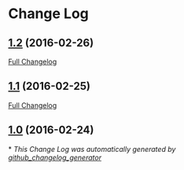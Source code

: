 # Change Log

## [1.2](https://github.com/wangsha/docker-grafana/tree/1.2) (2016-02-26)
[Full Changelog](https://github.com/wangsha/docker-grafana/compare/1.1...1.2)

## [1.1](https://github.com/wangsha/docker-grafana/tree/1.1) (2016-02-25)
[Full Changelog](https://github.com/wangsha/docker-grafana/compare/1.0...1.1)

## [1.0](https://github.com/wangsha/docker-grafana/tree/1.0) (2016-02-24)


\* *This Change Log was automatically generated by [github_changelog_generator](https://github.com/skywinder/Github-Changelog-Generator)*